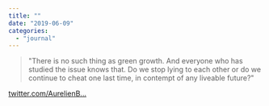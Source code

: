 ```yaml
---
title: ""
date: "2019-06-09"
categories: 
  - "journal"
---
```


> "There is no such thing as green growth. And everyone who has studied the issue knows that. Do we stop lying to each other or do we continue to cheat one last time, in contempt of any liveable future?"

[twitter.com/AurelienB...](https://twitter.com/AurelienBarrau/status/1137270441729507328)
